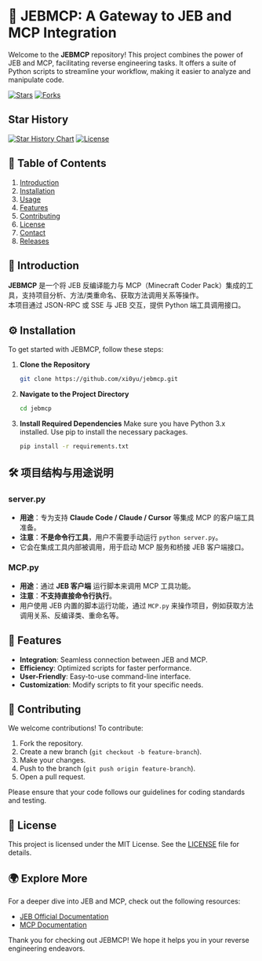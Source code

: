 # 🚀 JEBMCP: A Gateway to JEB and MCP Integration

Welcome to the **JEBMCP** repository! This project combines the power of JEB and MCP, facilitating reverse engineering tasks. It offers a suite of Python scripts to streamline your workflow, making it easier to analyze and manipulate code.

[![Stars](https://img.shields.io/github/stars/xi0yu/jebmcp?style=social)](https://github.com/xi0yu/jebmcp/stargazers)
[![Forks](https://img.shields.io/github/forks/xi0yu/jebmcp?style=social)](https://github.com/xi0yu/jebmcp/network/members)
## Star History
[![Star History Chart](https://api.star-history.com/svg?repos=xi0yu/jebmcp&type=Date)](https://www.star-history.com/#xi0yu/jebmcp&Date)
[![License](https://img.shields.io/github/license/xi0yu/jebmcp)](https://github.com/xi0yu/jebmcp/blob/master/LICENSE)


## 🌟 Table of Contents

1. [Introduction](#introduction)
2. [Installation](#installation)
3. [Usage](#usage)
4. [Features](#features)
5. [Contributing](#contributing)
6. [License](#license)
7. [Contact](#contact)
8. [Releases](#releases)

## 🧐 Introduction

**JEBMCP** 是一个将 JEB 反编译能力与 MCP（Minecraft Coder Pack）集成的工具，支持项目分析、方法/类重命名、获取方法调用关系等操作。  
本项目通过 JSON-RPC 或 SSE 与 JEB 交互，提供 Python 端工具调用接口。

## ⚙️ Installation

To get started with JEBMCP, follow these steps:

1. **Clone the Repository**
   ```bash
   git clone https://github.com/xi0yu/jebmcp.git
   ```
   
2. **Navigate to the Project Directory**
   ```bash
   cd jebmcp
   ```

3. **Install Required Dependencies**
   Make sure you have Python 3.x installed. Use pip to install the necessary packages.
   ```bash
   pip install -r requirements.txt
   ```

## 🛠️ 项目结构与用途说明

### server.py
- **用途**：专为支持 **Claude Code / Claude / Cursor** 等集成 MCP 的客户端工具准备。  
- **注意**：**不是命令行工具**，用户不需要手动运行 `python server.py`。  
- 它会在集成工具内部被调用，用于启动 MCP 服务和桥接 JEB 客户端接口。

### MCP.py
- **用途**：通过 **JEB 客户端** 运行脚本来调用 MCP 工具功能。  
- **注意**：**不支持直接命令行执行**。  
- 用户使用 JEB 内置的脚本运行功能，通过 `MCP.py` 来操作项目，例如获取方法调用关系、反编译类、重命名等。


## 🌈 Features

- **Integration**: Seamless connection between JEB and MCP.
- **Efficiency**: Optimized scripts for faster performance.
- **User-Friendly**: Easy-to-use command-line interface.
- **Customization**: Modify scripts to fit your specific needs.

## 🤝 Contributing

We welcome contributions! To contribute:

1. Fork the repository.
2. Create a new branch (`git checkout -b feature-branch`).
3. Make your changes.
4. Push to the branch (`git push origin feature-branch`).
5. Open a pull request.

Please ensure that your code follows our guidelines for coding standards and testing.

## 📝 License

This project is licensed under the MIT License. See the [LICENSE](LICENSE) file for details.

## 🌍 Explore More

For a deeper dive into JEB and MCP, check out the following resources:

- [JEB Official Documentation](https://www.pnfsoftware.com/jeb/apidoc)
- [MCP Documentation](https://mcp-docs.cn/introduction)

Thank you for checking out JEBMCP! We hope it helps you in your reverse engineering endeavors.
